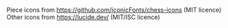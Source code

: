 Piece icons from https://github.com/iconicFonts/chess-icons (MIT licence)
Other icons from https://lucide.dev/ (MIT/ISC licence)